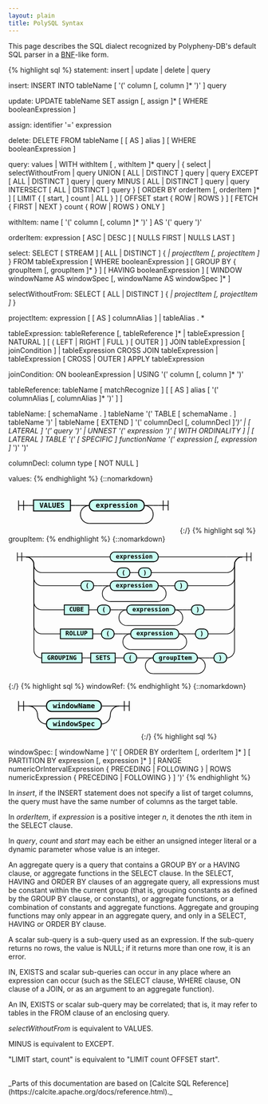 ```yaml
---
layout: plain
title: PolySQL Syntax
---
```


This page describes the SQL dialect recognized by Polypheny-DB's default SQL parser in a [BNF](https://en.wikipedia.org/wiki/Backus%E2%80%93Naur_Form)-like form.

{% highlight sql %}
statement:
      insert
  |   update
  |   delete
  |   query

insert:
      INSERT INTO tableName
      [ '(' column [, column ]* ')' ]
      query

update:
      UPDATE tableName
      SET assign [, assign ]*
      [ WHERE booleanExpression ]

assign:
      identifier '=' expression

delete:
      DELETE FROM tableName [ [ AS ] alias ]
      [ WHERE booleanExpression ]

query:
      values
  |   WITH withItem [ , withItem ]* query
  |   {
          select
      |   selectWithoutFrom
      |   query UNION [ ALL | DISTINCT ] query
      |   query EXCEPT [ ALL | DISTINCT ] query
      |   query MINUS [ ALL | DISTINCT ] query
      |   query INTERSECT [ ALL | DISTINCT ] query
      }
      [ ORDER BY orderItem [, orderItem ]* ]
      [ LIMIT { [ start, ] count | ALL } ]
      [ OFFSET start { ROW | ROWS } ]
      [ FETCH { FIRST | NEXT } count { ROW | ROWS } ONLY ]

withItem:
      name
      [ '(' column [, column ]* ')' ]
      AS '(' query ')'

orderItem:
      expression [ ASC | DESC ] [ NULLS FIRST | NULLS LAST ]

select:
      SELECT [ STREAM ] [ ALL | DISTINCT ]
          { *| projectItem [, projectItem ]* }
      FROM tableExpression
      [ WHERE booleanExpression ]
      [ GROUP BY { groupItem [, groupItem ]* } ]
      [ HAVING booleanExpression ]
      [ WINDOW windowName AS windowSpec [, windowName AS windowSpec ]* ]

selectWithoutFrom:
      SELECT [ ALL | DISTINCT ]
          { *| projectItem [, projectItem ]* }

projectItem:
      expression [ [ AS ] columnAlias ]
  |   tableAlias . *

tableExpression:
      tableReference [, tableReference ]*
  |   tableExpression [ NATURAL ] [ ( LEFT | RIGHT | FULL ) [ OUTER ] ] JOIN tableExpression [ joinCondition ]
  |   tableExpression CROSS JOIN tableExpression
  |   tableExpression [ CROSS | OUTER ] APPLY tableExpression

joinCondition:
      ON booleanExpression
  |   USING '(' column [, column ]* ')'

tableReference:
      tableName
      [ matchRecognize ]
      [ [ AS ] alias [ '(' columnAlias [, columnAlias ]* ')' ] ]

tableName:
      [ schemaName . ] tableName
      '(' TABLE [ schemaName . ] tableName ')'
  |   tableName [ EXTEND ] '(' columnDecl [, columnDecl ]*')'
  |   [ LATERAL ] '(' query ')'
  |   UNNEST '(' expression ')' [ WITH ORDINALITY ]
  |   [ LATERAL ] TABLE '(' [ SPECIFIC ] functionName '(' expression [, expression ]* ')' ')'

columnDecl:
      column type [ NOT NULL ]

values:
{% endhighlight %}
{::nomarkdown}
<html>
<style>
     svg.railroad-diagram {
     }
     svg.railroad-diagram path {
       stroke-width: 1.5;
       stroke: black;
       fill: rgba(0,0,0,0);
     }
     svg.railroad-diagram text {
       font: bold 14px monospace;
       text-anchor: middle;
       white-space: pre;
     }
     svg.railroad-diagram text.diagram-text {
       font-size: 12px;
     }
     svg.railroad-diagram text.diagram-arrow {
       font-size: 16px;
     }
     svg.railroad-diagram text.label {
       text-anchor: start;
     }
     svg.railroad-diagram text.comment {
       font: italic 12px monospace;
     }
     svg.railroad-diagram g.non-terminal text {
       /*font-style: italic;*/
     }
     svg.railroad-diagram rect {
       stroke-width: 2;
       stroke: black;
       fill: #c9fff3;
     }
     svg.railroad-diagram rect.group-box {
      stroke: gray;
      stroke-dasharray: 10 5;
      fill: none;
     }
     svg.railroad-diagram path.diagram-text {
       stroke-width: 1.5;
       stroke: black;
       fill: white;
       cursor: help;
     }
     svg.railroad-diagram g.diagram-text:hover path.diagram-text {
     }
</style>
<svg class="railroad-diagram" width="340" height="87" viewBox="0 0 340 87">
<g transform="translate(.5 .5)">
<g>
<path d="M20 21v20m10 -20v20m-10 -10h20"></path>
</g>
<path d="M40 31h10"></path>
<g>
<path d="M50 31h0"></path>
<path d="M290 31h0"></path>
<g class="non-terminal ">
<path d="M50 31h0"></path>
<path d="M124 31h0"></path>
<rect x="50" y="20" width="74" height="22"></rect>
<text x="87" y="35">VALUES</text>
</g>
<path d="M124 31h10"></path>
<path d="M134 31h10"></path>
<g>
<path d="M144 31h0"></path>
<path d="M290 31h0"></path>
<path d="M144 31h18"></path>
<g>
<path d="M162 31h0"></path>
<path d="M272 31h0"></path>
<g class="terminal ">
<path d="M162 31h0"></path>
<path d="M272 31h0"></path>
<rect x="162" y="20" width="110" height="22" rx="10" ry="10"></rect>
<text x="217" y="35">expression</text>
</g>
</g>
<path d="M272 31h18"></path>
<path d="M162 31a18 18 0 0 0 -18 18v0a18 18 0 0 0 18 18"></path>
<g>
<path d="M162 67h110"></path>
</g>
<path d="M272 67a18 18 0 0 0 18 -18v0a18 18 0 0 0 -18 -18"></path>
</g>
</g>
<path d="M290 31h10"></path>
<path d="M 300 31 h 20 m -10 -10 v 20 m 10 -20 v 20"></path>
</g>
</svg>
</html> 
{:/}
{% highlight sql %}
groupItem:
{% endhighlight %}
{::nomarkdown}
<html>
<style>
     svg.railroad-diagram {
     }
     svg.railroad-diagram path {
       stroke-width: 1.5;
       stroke: black;
       fill: rgba(0,0,0,0);
     }
     svg.railroad-diagram text {
       font: bold 14px monospace;
       text-anchor: middle;
       white-space: pre;
     }
     svg.railroad-diagram text.diagram-text {
       font-size: 12px;
     }
     svg.railroad-diagram text.diagram-arrow {
       font-size: 16px;
     }
     svg.railroad-diagram text.label {
       text-anchor: start;
     }
     svg.railroad-diagram text.comment {
       font: italic 12px monospace;
     }
     svg.railroad-diagram g.non-terminal text {
       /*font-style: italic;*/
     }
     svg.railroad-diagram rect {
       stroke-width: 2;
       stroke: black;
       fill: #c9fff3;
     }
     svg.railroad-diagram rect.group-box {
      stroke: gray;
      stroke-dasharray: 10 5;
      fill: none;
     }
     svg.railroad-diagram path.diagram-text {
       stroke-width: 1.5;
       stroke: black;
       fill: white;
       cursor: help;
     }
     svg.railroad-diagram g.diagram-text:hover path.diagram-text {
     }
</style>
<svg class="railroad-diagram" width="575" height="318" viewBox="0 0 575 318">
<g transform="translate(.5 .5)">
<g>
<path d="M20 21v20m10 -20v20m-10 -10h20"></path>
</g>
<g>
<path d="M40 31h0"></path>
<path d="M535 31h0"></path>
<path d="M40 31h36"></path>
<g>
<path d="M76 31h156.5"></path>
<path d="M342.5 31h156.5"></path>
<g class="terminal ">
<path d="M232.5 31h0"></path>
<path d="M342.5 31h0"></path>
<rect x="232.5" y="20" width="110" height="22" rx="10" ry="10"></rect>
<text x="287.5" y="35">expression</text>
</g>
</g>
<path d="M499 31h36"></path>
<path d="M40 31a18 18 0 0 1 18 18v0a18 18 0 0 0 18 18"></path>
<g>
<path d="M76 67h172.5"></path>
<path d="M326.5 67h172.5"></path>
<g class="terminal ">
<path d="M248.5 67h0"></path>
<path d="M277.5 67h0"></path>
<rect x="248.5" y="56" width="29" height="22" rx="10" ry="10"></rect>
<text x="263" y="71">(</text>
</g>
<path d="M277.5 67h10"></path>
<path d="M287.5 67h10"></path>
<g class="terminal ">
<path d="M297.5 67h0"></path>
<path d="M326.5 67h0"></path>
<rect x="297.5" y="56" width="29" height="22" rx="10" ry="10"></rect>
<text x="312" y="71">)</text>
</g>
</g>
<path d="M499 67a18 18 0 0 0 18 -18v0a18 18 0 0 1 18 -18"></path>
<path d="M40 31a18 18 0 0 1 18 18v30a18 18 0 0 0 18 18"></path>
<g>
<path d="M76 97h89.5"></path>
<path d="M409.5 97h89.5"></path>
<g class="terminal ">
<path d="M165.5 97h0"></path>
<path d="M194.5 97h0"></path>
<rect x="165.5" y="86" width="29" height="22" rx="10" ry="10"></rect>
<text x="180" y="101">(</text>
</g>
<path d="M194.5 97h10"></path>
<path d="M204.5 97h10"></path>
<g>
<path d="M214.5 97h0"></path>
<path d="M360.5 97h0"></path>
<path d="M214.5 97h18"></path>
<g>
<path d="M232.5 97h0"></path>
<path d="M342.5 97h0"></path>
<g class="terminal ">
<path d="M232.5 97h0"></path>
<path d="M342.5 97h0"></path>
<rect x="232.5" y="86" width="110" height="22" rx="10" ry="10"></rect>
<text x="287.5" y="101">expression</text>
</g>
</g>
<path d="M342.5 97h18"></path>
<path d="M232.5 97a18 18 0 0 0 -18 18v0a18 18 0 0 0 18 18"></path>
<g>
<path d="M232.5 133h110"></path>
</g>
<path d="M342.5 133a18 18 0 0 0 18 -18v0a18 18 0 0 0 -18 -18"></path>
</g>
<path d="M360.5 97h10"></path>
<path d="M370.5 97h10"></path>
<g class="terminal ">
<path d="M380.5 97h0"></path>
<path d="M409.5 97h0"></path>
<rect x="380.5" y="86" width="29" height="22" rx="10" ry="10"></rect>
<text x="395" y="101">)</text>
</g>
</g>
<path d="M499 97a18 18 0 0 0 18 -18v-30a18 18 0 0 1 18 -18"></path>
<path d="M40 31a18 18 0 0 1 18 18v85a18 18 0 0 0 18 18"></path>
<g>
<path d="M76 152h51.5"></path>
<path d="M447.5 152h51.5"></path>
<g class="non-terminal ">
<path d="M127.5 152h0"></path>
<path d="M183.5 152h0"></path>
<rect x="127.5" y="141" width="56" height="22"></rect>
<text x="155.5" y="156">CUBE</text>
</g>
<path d="M183.5 152h10"></path>
<path d="M193.5 152h10"></path>
<g class="terminal ">
<path d="M203.5 152h0"></path>
<path d="M232.5 152h0"></path>
<rect x="203.5" y="141" width="29" height="22" rx="10" ry="10"></rect>
<text x="218" y="156">(</text>
</g>
<path d="M232.5 152h10"></path>
<path d="M242.5 152h10"></path>
<g>
<path d="M252.5 152h0"></path>
<path d="M398.5 152h0"></path>
<path d="M252.5 152h18"></path>
<g>
<path d="M270.5 152h0"></path>
<path d="M380.5 152h0"></path>
<g class="terminal ">
<path d="M270.5 152h0"></path>
<path d="M380.5 152h0"></path>
<rect x="270.5" y="141" width="110" height="22" rx="10" ry="10"></rect>
<text x="325.5" y="156">expression</text>
</g>
</g>
<path d="M380.5 152h18"></path>
<path d="M270.5 152a18 18 0 0 0 -18 18v0a18 18 0 0 0 18 18"></path>
<g>
<path d="M270.5 188h110"></path>
</g>
<path d="M380.5 188a18 18 0 0 0 18 -18v0a18 18 0 0 0 -18 -18"></path>
</g>
<path d="M398.5 152h10"></path>
<path d="M408.5 152h10"></path>
<g class="terminal ">
<path d="M418.5 152h0"></path>
<path d="M447.5 152h0"></path>
<rect x="418.5" y="141" width="29" height="22" rx="10" ry="10"></rect>
<text x="433" y="156">)</text>
</g>
</g>
<path d="M499 152a18 18 0 0 0 18 -18v-85a18 18 0 0 1 18 -18"></path>
<path d="M40 31a18 18 0 0 1 18 18v140a18 18 0 0 0 18 18"></path>
<g>
<path d="M76 207h42.5"></path>
<path d="M456.5 207h42.5"></path>
<g class="non-terminal ">
<path d="M118.5 207h0"></path>
<path d="M192.5 207h0"></path>
<rect x="118.5" y="196" width="74" height="22"></rect>
<text x="155.5" y="211">ROLLUP</text>
</g>
<path d="M192.5 207h10"></path>
<path d="M202.5 207h10"></path>
<g class="terminal ">
<path d="M212.5 207h0"></path>
<path d="M241.5 207h0"></path>
<rect x="212.5" y="196" width="29" height="22" rx="10" ry="10"></rect>
<text x="227" y="211">(</text>
</g>
<path d="M241.5 207h10"></path>
<path d="M251.5 207h10"></path>
<g>
<path d="M261.5 207h0"></path>
<path d="M407.5 207h0"></path>
<path d="M261.5 207h18"></path>
<g>
<path d="M279.5 207h0"></path>
<path d="M389.5 207h0"></path>
<g class="terminal ">
<path d="M279.5 207h0"></path>
<path d="M389.5 207h0"></path>
<rect x="279.5" y="196" width="110" height="22" rx="10" ry="10"></rect>
<text x="334.5" y="211">expression</text>
</g>
</g>
<path d="M389.5 207h18"></path>
<path d="M279.5 207a18 18 0 0 0 -18 18v0a18 18 0 0 0 18 18"></path>
<g>
<path d="M279.5 243h110"></path>
</g>
<path d="M389.5 243a18 18 0 0 0 18 -18v0a18 18 0 0 0 -18 -18"></path>
</g>
<path d="M407.5 207h10"></path>
<path d="M417.5 207h10"></path>
<g class="terminal ">
<path d="M427.5 207h0"></path>
<path d="M456.5 207h0"></path>
<rect x="427.5" y="196" width="29" height="22" rx="10" ry="10"></rect>
<text x="442" y="211">)</text>
</g>
</g>
<path d="M499 207a18 18 0 0 0 18 -18v-140a18 18 0 0 1 18 -18"></path>
<path d="M40 31a18 18 0 0 1 18 18v195a18 18 0 0 0 18 18"></path>
<g>
<path d="M76 262h0"></path>
<path d="M499 262h0"></path>
<g class="non-terminal ">
<path d="M76 262h0"></path>
<path d="M168 262h0"></path>
<rect x="76" y="251" width="92" height="22"></rect>
<text x="122" y="266">GROUPING</text>
</g>
<path d="M168 262h10"></path>
<path d="M178 262h10"></path>
<g class="non-terminal ">
<path d="M188 262h0"></path>
<path d="M244 262h0"></path>
<rect x="188" y="251" width="56" height="22"></rect>
<text x="216" y="266">SETS</text>
</g>
<path d="M244 262h10"></path>
<path d="M254 262h10"></path>
<g class="terminal ">
<path d="M264 262h0"></path>
<path d="M293 262h0"></path>
<rect x="264" y="251" width="29" height="22" rx="10" ry="10"></rect>
<text x="278.5" y="266">(</text>
</g>
<path d="M293 262h10"></path>
<path d="M303 262h10"></path>
<g>
<path d="M313 262h0"></path>
<path d="M450 262h0"></path>
<path d="M313 262h18"></path>
<g>
<path d="M331 262h0"></path>
<path d="M432 262h0"></path>
<g class="terminal ">
<path d="M331 262h0"></path>
<path d="M432 262h0"></path>
<rect x="331" y="251" width="101" height="22" rx="10" ry="10"></rect>
<text x="381.5" y="266">groupItem</text>
</g>
</g>
<path d="M432 262h18"></path>
<path d="M331 262a18 18 0 0 0 -18 18v0a18 18 0 0 0 18 18"></path>
<g>
<path d="M331 298h101"></path>
</g>
<path d="M432 298a18 18 0 0 0 18 -18v0a18 18 0 0 0 -18 -18"></path>
</g>
<path d="M450 262h10"></path>
<path d="M460 262h10"></path>
<g class="terminal ">
<path d="M470 262h0"></path>
<path d="M499 262h0"></path>
<rect x="470" y="251" width="29" height="22" rx="10" ry="10"></rect>
<text x="484.5" y="266">)</text>
</g>
</g>
<path d="M499 262a18 18 0 0 0 18 -18v-195a18 18 0 0 1 18 -18"></path>
</g>
<path d="M 535 31 h 20 m -10 -10 v 20 m 10 -20 v 20"></path>
</g>
</svg>
</html> 
{:/}
{% highlight sql %}
windowRef:
{% endhighlight %}
{::nomarkdown}
<html>
<style>
     svg.railroad-diagram {
     }
     svg.railroad-diagram path {
       stroke-width: 1.5;
       stroke: black;
       fill: rgba(0,0,0,0);
     }
     svg.railroad-diagram text {
       font: bold 14px monospace;
       text-anchor: middle;
       white-space: pre;
     }
     svg.railroad-diagram text.diagram-text {
       font-size: 12px;
     }
     svg.railroad-diagram text.diagram-arrow {
       font-size: 16px;
     }
     svg.railroad-diagram text.label {
       text-anchor: start;
     }
     svg.railroad-diagram text.comment {
       font: italic 12px monospace;
     }
     svg.railroad-diagram g.non-terminal text {
       /*font-style: italic;*/
     }
     svg.railroad-diagram rect {
       stroke-width: 2;
       stroke: black;
       fill: #c9fff3;
     }
     svg.railroad-diagram rect.group-box {
      stroke: gray;
      stroke-dasharray: 10 5;
      fill: none;
     }
     svg.railroad-diagram path.diagram-text {
       stroke-width: 1.5;
       stroke: black;
       fill: white;
       cursor: help;
     }
     svg.railroad-diagram g.diagram-text:hover path.diagram-text {
     }
</style>
<svg class="railroad-diagram" width="262" height="98" viewBox="0 0 262 98">
<g transform="translate(.5 .5)">
<g>
<path d="M20 21v20m10 -20v20m-10 -10h20"></path>
</g>
<g>
<path d="M40 31h0"></path>
<path d="M222 31h0"></path>
<path d="M40 31h36"></path>
<g>
<path d="M76 31h0"></path>
<path d="M186 31h0"></path>
<g class="terminal ">
<path d="M76 31h0"></path>
<path d="M186 31h0"></path>
<rect x="76" y="20" width="110" height="22" rx="10" ry="10"></rect>
<text x="131" y="35">windowName</text>
</g>
</g>
<path d="M186 31h36"></path>
<path d="M40 31a18 18 0 0 1 18 18v0a18 18 0 0 0 18 18"></path>
<g>
<path d="M76 67h0"></path>
<path d="M186 67h0"></path>
<g class="terminal ">
<path d="M76 67h0"></path>
<path d="M186 67h0"></path>
<rect x="76" y="56" width="110" height="22" rx="10" ry="10"></rect>
<text x="131" y="71">windowSpec</text>
</g>
</g>
<path d="M186 67a18 18 0 0 0 18 -18v0a18 18 0 0 1 18 -18"></path>
</g>
<path d="M 222 31 h 20 m -10 -10 v 20 m 10 -20 v 20"></path>
</g>
</svg>
</html> 
{:/}
{% highlight sql %}

windowSpec:
      [ windowName ]
      '('
      [ ORDER BY orderItem [, orderItem ]* ]
      [ PARTITION BY expression [, expression ]* ]
      [
          RANGE numericOrIntervalExpression { PRECEDING | FOLLOWING }
      |   ROWS numericExpression { PRECEDING | FOLLOWING }
      ]
      ')'
{% endhighlight %}

In *insert*, if the INSERT statement does not specify a list of target columns, the query must have the same number of columns as the target table.

In *orderItem*, if *expression* is a positive integer *n*, it denotes the <em>n</em>th item in the SELECT clause.

In *query*, *count* and *start* may each be either an unsigned integer literal or a dynamic parameter whose value is an integer.

An aggregate query is a query that contains a GROUP BY or a HAVING clause, or aggregate functions in the SELECT clause. In the SELECT, HAVING and ORDER BY clauses of an aggregate query, all expressions must be constant within the current group (that is, grouping constants as defined by the GROUP BY clause, or constants), or aggregate functions, or a combination of constants and aggregate functions. Aggregate and grouping functions may only appear in an aggregate query, and only in a SELECT, HAVING or ORDER BY clause.

A scalar sub-query is a sub-query used as an expression. If the sub-query returns no rows, the value is NULL; if it returns more than one row, it is an error.

IN, EXISTS and scalar sub-queries can occur in any place where an expression can occur (such as the SELECT clause, WHERE clause, ON clause of a JOIN, or as an argument to an aggregate function).

An IN, EXISTS or scalar sub-query may be correlated; that is, it may refer to tables in the FROM clause of an enclosing query.

*selectWithoutFrom* is equivalent to VALUES.

MINUS is equivalent to EXCEPT.

"LIMIT start, count" is equivalent to "LIMIT count OFFSET start".


<br>
_Parts of this documentation are based on [Calcite SQL Reference](https://calcite.apache.org/docs/reference.html)._